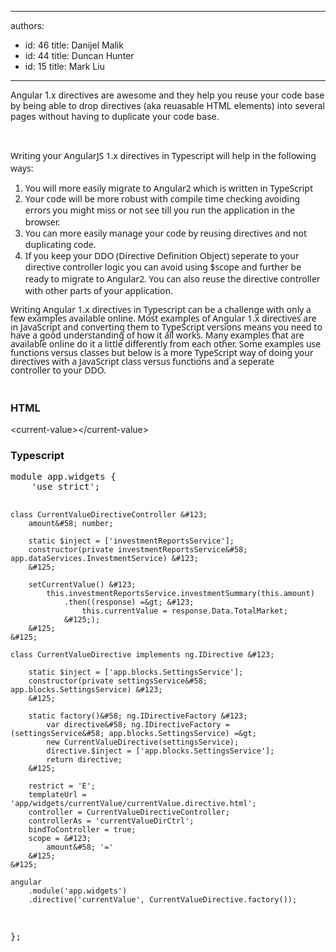 

---
authors:
  - id: 46
    title: Danijel Malik
  - id: 44
    title: Duncan Hunter
  - id: 15
    title: Mark Liu
---




<span class='intro'> <p>​​​​​​​​​​​​​Angular 1.x directives are awesome and they help you reuse your code base by being able to drop directives (aka reuasable HTML elements)&#160;into several pages without having to duplicate your code base.​</p> </span>

<style>
li.L0, li.L1, li.L2, li.L3, li.L5, li.L6, li.L7, li.L8 {
}
</style>​​ 
<div><div class="rulesummarycontenttop"><p class="p1" style="font-family&#58;'segoe ui', verdana, arial, helvetica, sans-serif;margin-bottom&#58;0px;"> 
         <span style="line-height&#58;20px;">Writing&#160;</span>your AngularJS 1.x directives&#160;in Typescript will help in the following ways&#58;</p><ol class="p1" style="margin-bottom&#58;0px;"><li> 
            <font face="segoe ui, verdana, arial, helvetica, sans-serif"><span style="line-height&#58;13.8667px;">​You will more easily migrate to Angular2 which is written in TypeScript<br></span></font></li><li> 
            <font face="segoe ui, verdana, arial, helvetica, sans-serif"><span style="line-height&#58;13.8667px;">Your code will be more robust with compile time checking avoiding errors you might miss or not see till you run the application in the browser.</span></font></li><li> 
            <font face="segoe ui, verdana, arial, helvetica, sans-serif"><span style="line-height&#58;13.8667px;">You can more easily manage your code by reusing directives and not duplicating code.</span></font></li><li> 
            <font face="segoe ui, verdana, arial, helvetica, sans-serif"><span style="line-height&#58;13.8667px;">If you keep your DDO (Directive Definition Object) seperate to your directive controller logic you can avoid using $scope and further be ready to migrate to Angular2. You can also reuse the directive controller with other parts of your application.</span></font><span style="line-height&#58;13.8667px;font-family&#58;'segoe ui', verdana, arial, helvetica, sans-serif;">&#160;</span></li></ol><div> 
         <font face="segoe ui, verdana, arial, helvetica, sans-serif"><span style="line-height&#58;13.8667px;"><br></span></font></div><div> 
         <font face="segoe ui, verdana, arial, helvetica, sans-serif"><span style="line-height&#58;13.8667px;">Writing Angular 1.x directives in Typescript can be a challenge with only a few examples available online. Most examples of Angular 1.x directives are in JavaScript and converting them to TypeScript versions means you need to have a good understanding of how it all works. Many examples that are available online do it a little differently from each other.&#160;Some examples&#160;use functions versus classes but below is a more TypeScript way of doing your directives with a&#160;JavaScript class&#160;versus functions&#160;<span style="font-family&#58;'segoe ui', verdana, arial, helvetica, sans-serif;line-height&#58;13.8667px;">and a&#160;seperate controller&#160;to your DDO</span>.</span></font></div><h3 class="ssw15-rteElement-H3"> 
         <br>​​HTML</h3><p class="ssw15-rteElement-GreyBox">​​​&lt;current-value&gt;&lt;/current-value​&gt;<br></p><h3 class="ssw15-rteElement-H3">​Typescript<br></h3></div><pre class="prettyprint linenums">​​module app.widgets &#123;
    'use strict';

    class CurrentValueDirectiveController &#123;
        amount&#58; number;

        static $inject = ['investmentReportsService'];
        constructor(private investmentReportsService&#58; app.dataServices.InvestmentService) &#123;
        &#125;

        setCurrentValue() &#123;
            this.investmentReportsService.investmentSummary(this.amount)
                .then((response) =&gt; &#123;
                    this.currentValue = response.Data.TotalMarket;
                &#125;);
        &#125;
    &#125;

    class CurrentValueDirective implements ng.IDirective &#123;

        static $inject = ['app.blocks.SettingsService'];
        constructor(private settingsService&#58; app.blocks.SettingsService) &#123;
        &#125;

        static factory()&#58; ng.IDirectiveFactory &#123;
            var directive&#58; ng.IDirectiveFactory = (settingsService&#58; app.blocks.SettingsService) =&gt; 
            new CurrentValueDirective(settingsService);
            directive.$inject = ['app.blocks.SettingsService'];
            return directive;
        &#125;

        restrict = 'E';
        templateUrl = 'app/widgets/currentValue/currentValue.directive.html';
        controller = CurrentValueDirectiveController;
        controllerAs = 'currentValueDirCtrl';
        bindToController = true;
        scope = &#123;
            amount&#58; '='
        &#125;
    &#125;

    angular
        .module('app.widgets')
        .directive('currentValue', CurrentValueDirective.factory());
&#125;;​​
</pre><p>​</p></div>


